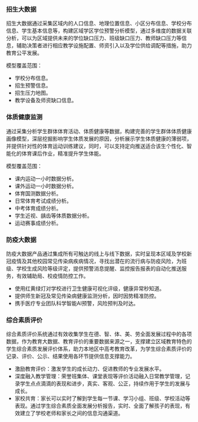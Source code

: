 ﻿### 招生大数据
招生大数据通过采集区域内的人口信息、地理位置信息、小区分布信息、学校分布信息、学生基本信息等，构建区域学区学位预警分析模型，通过多维度的数据关联分析，可以为区域提供未来的学位缺口压力、班级缺口压力、教师缺口压力等信息，辅助决策者进行相应教学设施配置、师资引入以及学位供给调配等措施，助力教育公平发展。

模型覆盖范围：
- 学校分布信息。
- 招生预警信息。
-  招生压力地图。
-  教学设备及师资缺口信息。

### 体质健康监测
通过采集分析学生群体体育活动、体质健康等数据，构建完善的学生群体体质健康画像模型，深层挖掘影响学生体质发展的原因，分析展示学生体质健康的薄弱项，并提供针对性的体育运动训练建议，同时，可以支持定向推送适合该生个性化、智能化的体育课后作业，精准提升学生体能。

模型覆盖范围：
- 课内运动一小时数据分析。
- 课外运动一小时数据分析。
- 体育国测数据分析。
- 日常体育考试成绩分析。
- 中考体育成绩分析。
- 学生近视、龋齿等体质数据分析。
- 运动赛事成绩分析。

### 防疫大数据
防疫大数据产品通过集成所有可触达的线上与线下数据，实时呈现本区域及学校新冠疫情及其他校园常见传染病疾病情况，寻找出潜在的流行病与防疫风险，为班级、学校生成风险等级评定，提供预警消息提醒、监控报告报表的自动化推送服务，有效辅助局、校疫情防控工作。
- 使用红黄绿灯对学校进行卫生健康可视化评级，健康异常秒知道。
- 提供师生新冠及常见传染病健康监测分析，因时因势精准防控。
- 携手医疗专业团队科学智能AI预警，风险预判及时达。

### 综合素质评价
综合素质评价系统通过有效收集学生在德、智、体、美、劳全面发展过程中的各项数据，作为教育大数据、教育评价的重要数据来源之一，支撑建立区域教育特色的学生综合素质发展评价体系，助力本地区中高考教育改革，为学生综合素质评价的记录、评价、公示、结果使用各环节提供信息支撑能力。
- 激励教育评价：激发学生的成长动力、促进教师的专业发展水平。
- 深度融入教学管理：荣誉班集体、课堂表现等评价活动融入日常教学管理，记录学生点点滴滴的表现和进步，真实、客观、公正，持续作用于学生的发展与成长。 
- 家校共育：家长可以实时了解到学生每一节课、学习小组、班级、学校活动等表现。通过学生综合素质全面发展分析报告，实时、全面了解孩子的表现，有效建立了学校老师和家长之间的信息沟通渠道。
